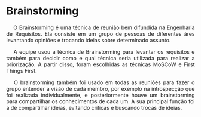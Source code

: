 # Brainstorming
<p align="justify">&emsp;
O Brainstorming é uma técnica de reunião bem difundida na Engenharia de Requisitos. Ela consiste em um grupo de pessoas de diferentes áres levantando opiniões e trocando ideias sobre determinado assunto.
</p>

<p align="justify">&emsp;
A equipe usou a técnica de Brainstorming para levantar os requisitos e também para decidir como e qual técnica seria utilizada para realizar a priorização. A partir disso, foram escolhidas as técnicas MoSCoW e First Things First.
</p>
<p align="justify">&emsp;
O brainstorming também foi usado em todas as reuniões para fazer o grupo entender a visão de cada membro, por exemplo na introspecção que foi realizada individualmente, e posteriormente houve um brainstorming para compartilhar os conhecimentos de cada um. A sua principal função foi a de compartilhar ideias, evitando críticas e buscando trocas de ideias.
</p>
